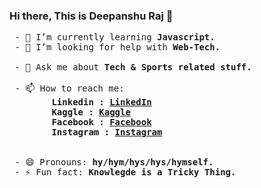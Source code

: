 ### Hi there, This is Deepanshu Raj 👋

<pre>
 - 🌱 I’m currently learning<strong> Javascript.</strong>
 - 🤔 I’m looking for help with <strong>Web-Tech.</strong>
 
 - 💬 Ask me about<strong> Tech & Sports related stuff.</strong>
 
 - 📫 How to reach me:<strong> 
        Linkedin : <a href="https://www.linkedin.com/in/deepanshuraj799/">LinkedIn</a>
        Kaggle : <a href="https://www.kaggle.com/davalpha">Kaggle</a>
        Facebook : <a href="https://www.facebook.com/deepanshu711/">Facebook</a>
        Instagram : <a href="https://www.instagram.com/_d_eepanshu/">Instagram</a>
</strong>
 
 - 😄 Pronouns:<strong> hy/hym/hys/hys/hymself.</strong>
 - ⚡ Fun fact:<strong> Knowlegde is a Tricky Thing.</strong>
</pre>
